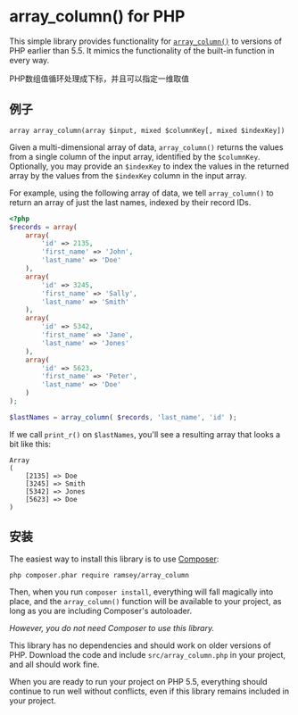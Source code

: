 # array_column() for PHP

This simple library provides functionality for [`array_column()`](http://php.net/array_column)
to versions of PHP earlier than 5.5. It mimics the functionality of the built-in
function in every way.

PHP数组值循环处理成下标，并且可以指定一维取值

## 例子

```
array array_column(array $input, mixed $columnKey[, mixed $indexKey])
```

Given a multi-dimensional array of data, `array_column()` returns the values
from a single column of the input array, identified by the `$columnKey`.
Optionally, you may provide an `$indexKey` to index the values in the returned
array by the values from the `$indexKey` column in the input array.

For example, using the following array of data, we tell `array_column()` to
return an array of just the last names, indexed by their record IDs.

``` php
<?php
$records = array(
    array(
        'id' => 2135,
        'first_name' => 'John',
        'last_name' => 'Doe'
    ),
    array(
        'id' => 3245,
        'first_name' => 'Sally',
        'last_name' => 'Smith'
    ),
    array(
        'id' => 5342,
        'first_name' => 'Jane',
        'last_name' => 'Jones'
    ),
    array(
        'id' => 5623,
        'first_name' => 'Peter',
        'last_name' => 'Doe'
    )
);

$lastNames = array_column( $records, 'last_name', 'id' );
```

If we call `print_r()` on `$lastNames`, you'll see a resulting array that looks
a bit like this:

``` text
Array
(
    [2135] => Doe
    [3245] => Smith
    [5342] => Jones
    [5623] => Doe
)
```


## 安装

The easiest way to install this library is to use [Composer](https://getcomposer.org/):

```
php composer.phar require ramsey/array_column
```

Then, when you run `composer install`, everything will fall magically into place,
and the `array_column()` function will be available to your project, as long as
you are including Composer's autoloader.

_However, you do not need Composer to use this library._

This library has no dependencies and should work on older versions of PHP.
Download the code and include `src/array_column.php` in your project, and all
should work fine.

When you are ready to run your project on PHP 5.5, everything should
continue to run well without conflicts, even if this library remains included
in your project.
